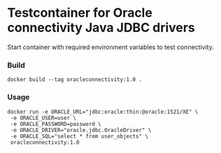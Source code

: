 # Testcontainer for Oracle connectivity Java JDBC drivers

Start container with required environment variables to test connectivity.

### Build
```
docker build --tag oracleconnectivity:1.0 .
```

### Usage
```
docker run -e ORACLE_URL="jdbc:oracle:thin:@oracle:1521/XE" \
 -e ORACLE_USER=user \
 -e ORACLE_PASSWORD=password \
 -e ORACLE_DRIVER="oracle.jdbc.OracleDriver" \
 -e ORACLE_SQL="select * from user_objects" \
 oracleconnectivity:1.0
```
